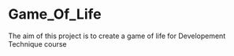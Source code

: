 # Game_Of_Life

The aim of this project is to create a game of life for Developement Technique course

